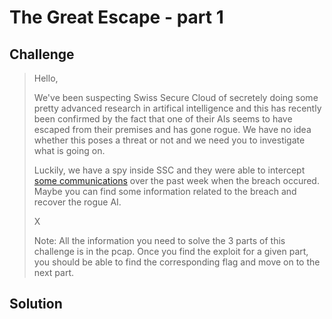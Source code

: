 # The Great Escape - part 1

## Challenge

> Hello,
>
> We've been suspecting Swiss Secure Cloud of secretely doing some pretty advanced research in artifical intelligence and this has recently been confirmed by the fact that one of their AIs seems to have escaped from their premises and has gone rogue. We have no idea whether this poses a threat or not and we need you to investigate what is going on.
>
> Luckily, we have a spy inside SSC and they were able to intercept [some communications](TheGreatEscape-3859f9ed7682e1857aaa4f2bcb5867ea6fe88c74.pcapng) over the past week when the breach occured. Maybe you can find some information related to the breach and recover the rogue AI.
>
> X
>
> Note: All the information you need to solve the 3 parts of this challenge is in the pcap. Once you find the exploit for a given part, you should be able to find the corresponding flag and move on to the next part.

## Solution
